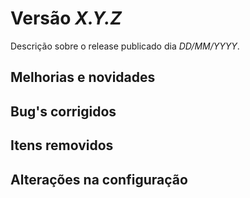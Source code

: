 # Versão _X.Y.Z_ #

Descrição sobre o release publicado dia _DD/MM/YYYY_.


## Melhorias e novidades ##


## Bug's corrigidos ##


## Itens removidos ##


## Alterações na configuração ##


[34953]:http://mantis/mtgm/view.php?id=34953
